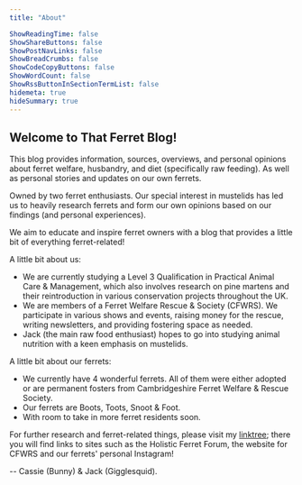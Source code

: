 ```yaml
---
title: "About"

ShowReadingTime: false
ShowShareButtons: false
ShowPostNavLinks: false
ShowBreadCrumbs: false
ShowCodeCopyButtons: false
ShowWordCount: false
ShowRssButtonInSectionTermList: false
hidemeta: true
hideSummary: true
---
```

## Welcome to That Ferret Blog!

This blog provides information, sources, overviews, and personal opinions about ferret welfare, husbandry, and diet (specifically raw feeding). As well as personal stories and updates on our own ferrets.

Owned by two ferret enthusiasts. Our special interest in mustelids has led us to heavily research ferrets and form our own opinions based on our findings (and personal experiences).

We aim to educate and inspire ferret owners with a blog that provides a little bit of everything ferret-related!

A little bit about us:
- We are currently studying a Level 3 Qualification in Practical Animal Care & Management, which also involves research on pine martens and their reintroduction in various conservation projects throughout the UK.
- We are members of a Ferret Welfare Rescue & Society (CFWRS). We participate in various shows and events, raising money for the rescue, writing newsletters, and providing fostering space as needed.
- Jack (the main raw food enthusiast) hopes to go into studying animal nutrition with a keen emphasis on mustelids.

A little bit about our ferrets:
- We currently have 4 wonderful ferrets. All of them were either adopted or are permanent fosters from Cambridgeshire Ferret Welfare & Rescue Society.
- Our ferrets are Boots, Toots, Snoot & Foot.
- With room to take in more ferret residents soon.

For further research and ferret-related things, please visit my [linktree](https://linktr.ee/thatbunny); there you will find links to sites such as the Holistic Ferret Forum, the website for CFWRS and our ferrets' personal Instagram!

-- Cassie (Bunny) & Jack (Gigglesquid).
